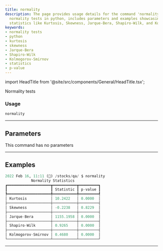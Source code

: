 ```yaml
---
title: normality
description: The page provides usage details for the command 'normality' which executes
  normality tests in python, includes parameters and examples showcasing normality
  statistics like Kurtosis, Skewness, Jarque-Bera, Shapiro-Wilk, and Kolmogorov-Smirnov.
keywords:
- normality tests
- python
- kurtosis
- skewness
- Jarque-Bera
- Shapiro-Wilk
- Kolmogorov-Smirnov
- statistics
- p-value
---
```


import HeadTitle from '@site/src/components/General/HeadTitle.tsx';

<HeadTitle title="forex/qa/normality - Reference | OpenBB Terminal Docs" />

Normality tests

### Usage

```python
normality
```

---

## Parameters

This command has no parameters



---

## Examples

```python
2022 Feb 16, 11:11 (🦋) /stocks/qa/ $ normality
            Normality Statistics
┏━━━━━━━━━━━━━━━━━━━━┳━━━━━━━━━━━┳━━━━━━━━━┓
┃                    ┃ Statistic ┃ p-value ┃
┡━━━━━━━━━━━━━━━━━━━━╇━━━━━━━━━━━╇━━━━━━━━━┩
│ Kurtosis           │ 10.2422   │ 0.0000  │
├────────────────────┼───────────┼─────────┤
│ Skewness           │ -0.2238   │ 0.8229  │
├────────────────────┼───────────┼─────────┤
│ Jarque-Bera        │ 1155.1958 │ 0.0000  │
├────────────────────┼───────────┼─────────┤
│ Shapiro-Wilk       │ 0.9265    │ 0.0000  │
├────────────────────┼───────────┼─────────┤
│ Kolmogorov-Smirnov │ 0.4680    │ 0.0000  │
└────────────────────┴───────────┴─────────┘
```
---
